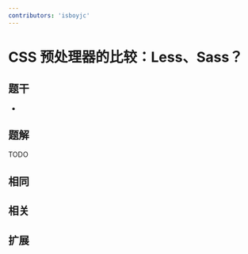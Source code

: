 ```yaml
---
contributors: 'isboyjc'
---
```


# CSS 预处理器的比较：Less、Sass？


## 题干

- 



## 题解

<!-- ::: details 点我查看题解 -->

  TODO

<!-- ::: -->



## 相同


## 相关


## 扩展

